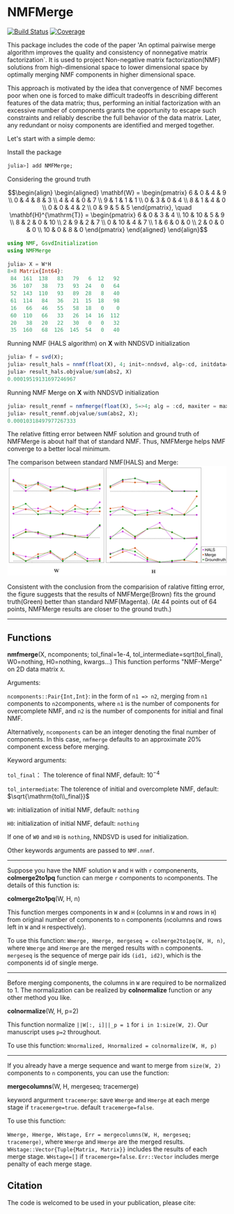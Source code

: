 # NMFMerge

<!-- [![Stable](https://img.shields.io/badge/docs-stable-blue.svg)](https://HolyLab.github.io/NMFMerge.jl/stable/) -->
<!-- [![Dev](https://img.shields.io/badge/docs-dev-blue.svg)](https://HolyLab.github.io/NMFMerge.jl/dev/) -->
[![Build Status](https://github.com/HolyLab/NMFMerge.jl/actions/workflows/CI.yml/badge.svg?branch=main)](https://github.com/HolyLab/NMFMerge.jl/actions/workflows/CI.yml?query=branch%3Amain)
[![Coverage](https://codecov.io/gh/HolyLab/NMFMerge.jl/branch/main/graph/badge.svg)](https://codecov.io/gh/HolyLab/NMFMerge.jl)

This package includes the code of the paper 'An optimal pairwise merge algorithm improves the quality and consistency of nonnegative matrix factorization`. It is used to project Non-negative matrix factorization(NMF) solutions from high-dimensional space to lower dimensional space by optimally merging NMF components in higher dimensional space.

This approach is motivated by the idea that convergence of NMF becomes poor when one is forced to make difficult tradeoffs in describing different features of the data matrix; thus, performing an initial factorization with an excessive number of components grants the opportunity to escape such constraints and reliably describe the full behavior of the data matrix. Later, any redundant or noisy components are identified and merged together.

Let's start with a simple demo:

Install the package
```julia
julia>] add NMFMerge;
```

Considering the ground truth

```math
\begin{align} 
        \begin{aligned}
            \mathbf{W} = \begin{pmatrix}
                6 & 0 & 4 & 9 \\
                0 & 4 & 8 & 3 \\
                4 & 4 & 0 & 7 \\
                9 & 1 & 1 & 1 \\
                0 & 3 & 0 & 4 \\
                8 & 1 & 4 & 0 \\
                0 & 0 & 4 & 2 \\
                0 & 9 & 5 & 5 
            \end{pmatrix}, \quad
            \mathbf{H}^{\mathrm{T}} = \begin{pmatrix}
                6 & 0 & 3 & 4 \\
                10 & 10 & 5 & 9 \\
                8 & 2 & 0 & 10 \\
                2 & 9 & 2 & 7 \\
                0 & 10 & 4 & 7 \\
                1 & 6 & 0 & 0 \\
                2 & 0 & 0 & 0 \\
                10 & 0 & 8 & 0
            \end{pmatrix}
        \end{aligned}
    \end{align}
```
```julia
using NMF, GsvdInitialization
using NMFMerge
```

```julia
julia> X = W*H
8×8 Matrix{Int64}:
 84  161  138   83   79   6  12   92
 36  107   38   73   93  24   0   64
 52  143  110   93   89  28   8   40
 61  114   84   36   21  15  18   98
 16   66   46   55   58  18   0    0
 60  110   66   33   26  14  16  112
 20   38   20   22   30   0   0   32
 35  160   68  126  145  54   0   40
```
Running NMF (HALS algorithm) on $\mathbf{X}$ with NNDSVD initialization

```julia
julia> f = svd(X);
julia> result_hals = nnmf(float(X), 4; init=:nndsvd, alg=:cd, initdata=f, maxiter = 10^12, tol = 1e-4);
julia> result_hals.objvalue/sum(abs2, X)
0.00019519131697246967
```

Running NMF Merge on $\mathbf{X}$ with NNDSVD initialization
```julia
julia> result_renmf = nmfmerge(float(X), 5=>4; alg = :cd, maxiter = max_iter);
julia> result_renmf.objvalue/sum(abs2, X);
0.00010318497977267333
```
The relative fitting error between NMF solution and ground truth of NMFMerge is about half that of standard NMF. Thus, NMFMerge helps NMF converge to a better local minimum.


The comparison between standard NMF(HALS) and Merge:
![Sample Figure](images/simulation.png)

Consistent with the conclusion from the comparision of ralative fitting error, the figure suggests that the results of NMFMerge(Brown) fits the ground truth(Green) better than standard NMF(Magenta). (At 44 points out of 64 points, NMFMerge results are closer to the ground truth.)


---------------------------

## Functions

**nmfmerge**(X, ncomponents; tol_final=1e-4, tol_intermediate=sqrt(tol_final), W0=nothing, H0=nothing, kwargs...)
This function performs "NMF-Merge" on 2D data matrix ``X``.

Arguments:

``ncomponents::Pair{Int,Int}``: in the form of ``n1 => n2``, merging from ``n1`` components to ``n2``components, where ``n1`` is the number of components for overcomplete NMF, and ``n2`` is the number of components for initial and final NMF.

Alternatively, ``ncomponents`` can be an integer denoting the final number of components. In this case, ``nmfmerge`` defaults to an approximate 20% component excess before merging.


Keyword arguments:

``tol_final``： The tolerence of final NMF, default: $10^{-4}$

``tol_intermediate``: The tolerence of initial and overcomplete NMF, default: $\sqrt{\mathrm{tol\\_final}}$


``W0``: initialization of initial NMF, default: ``nothing``

``H0``: initialization of initial NMF, default: ``nothing``

If one of ``W0`` and ``H0`` is ``nothing``, NNDSVD is used for initialization.


Other keywords arguments are passed to ``NMF.nnmf``.

-----
Suppose you have the NMF solution ``W`` and ``H`` with ``r`` componenents, **colmerge2to1pq** function can merge ``r`` components to ``n``components. The details of this function is:

**colmerge2to1pq**(W, H, n)

This function merges components in ``W`` and ``H`` (columns in ``W`` and rows in ``H``) from original number of components to ``n`` components (``n``columns and rows left in ``W`` and ``H`` respectively).

To use this function:
`Wmerge, Hmerge, mergeseq = colmerge2to1pq(W, H, n)`, where ``Wmerge`` and ``Hmerge`` are the merged results with ``n`` components. ``mergeseq`` is the sequence of merge pair ids ``(id1, id2)``, which is the components id of single merge.

-----

Before merging components, the columns in ``W`` are required to be normalized to 1. The normalization can be realized by **colnormalize** function or any other method you like.


**colnormalize**(W, H, p=2)


This function normalize ``||W[:, i]||_p = 1`` for ``i in 1:size(W, 2)``. Our manuscript uses ``p=2`` throughout.


To use this function:
`Wnormalized, Hnormalized = colnormalize(W, H, p)`

-----

If you already have a merge sequence and want to merge from ``size(W, 2)`` components to ``n`` components, you can use the function:

**mergecolumns**(W, H, mergeseq; tracemerge)

keyword argurment ``tracemerge``: save ``Wmerge`` and ``Hmerge`` at each merge stage if ``tracemerge=true``. default ``tracemerge=false``.

To use this function:

`Wmerge, Hmerge, WHstage, Err = mergecolumns(W, H, mergeseq; tracemerge)`, where ``Wmerge`` and ``Hmerge`` are the merged results. ``WHstage::Vector{Tuple{Matrix, Matrix}}`` includes the results of each merge stage. ``WHstage=[]`` if ``tracemerge=false``. ``Err::Vector`` includes merge penalty of each merge stage.

## Citation
The code is welcomed to be used in your publication, please cite:


